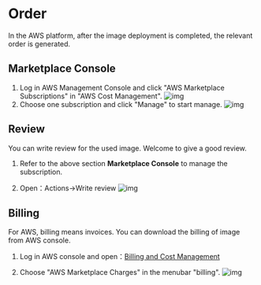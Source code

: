 # Order

In the AWS platform, after the image deployment is completed, the relevant order is generated.

## Marketplace Console

1. Log in AWS Management Console and click "AWS Marketplace Subscriptions" in "AWS Cost Management".
   ![img](https://libs.websoft9.com/Websoft9/DocsPicture/en/aws/aws-mkconsole-websoft9.png)
2. Choose one subscription and click "Manage" to start manage.
   ![img](https://libs.websoft9.com/Websoft9/DocsPicture/en/aws/aws-mkconsolemanage-websoft9.png)


## Review

You can write review for the used image. Welcome to give a good review.

1. Refer to the above section **Marketplace Console**  to manage the subscription.  

2. Open：Actions->Write review
   ![img](https://libs.websoft9.com/Websoft9/DocsPicture/en/aws/aws-mkreview-websoft9.png)

## Billing

For AWS, billing means invoices. You can download the billing of image from AWS console.

1. Log in AWS console and open：[Billing and Cost Management](https://console.aws.amazon.com/billing/home#/) 

2. Choose "AWS Marketplace Charges" in the menubar "billing".
   ![img](https://libs.websoft9.com/Websoft9/DocsPicture/en/aws/aws-mkbilling-websoft9.png)